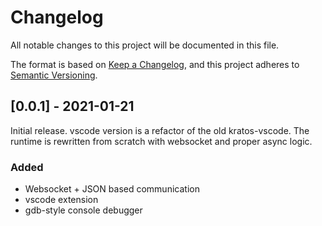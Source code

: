 # Changelog
All notable changes to this project will be documented in this file.

The format is based on [Keep a Changelog](https://keepachangelog.com/en/1.0.0/),
and this project adheres to [Semantic Versioning](https://semver.org/spec/v2.0.0.html).

## [0.0.1] - 2021-01-21
Initial release. vscode version is a refactor of the old kratos-vscode. The runtime is
rewritten from scratch with websocket and proper async logic.
### Added
- Websocket + JSON based communication
- vscode extension
- gdb-style console debugger
